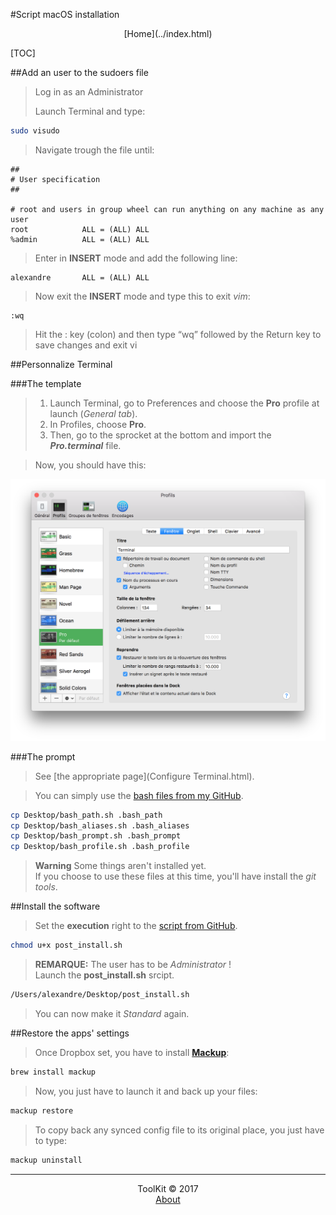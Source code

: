 #Script macOS installation
<center>[Home](../index.html)</center>

[TOC]

##Add an user to the sudoers file

> Log in as an Administrator  
> 
> Launch Terminal and type:  

```bash
sudo visudo
```

> Navigate trough the file until:  

```vim
##
# User specification
##

# root and users in group wheel can run anything on any machine as any user
root            ALL = (ALL) ALL
%admin          ALL = (ALL) ALL
```
  
> Enter in **INSERT** mode and add the following line:

```vim
alexandre       ALL = (ALL) ALL
```
  
> Now exit the **INSERT** mode and type this to exit _vim_:

```vim
:wq
```
  
> Hit the : key (colon) and then type “wq” followed by the Return key to save changes and exit vi   

##Personnalize Terminal

###The template

> 1. Launch Terminal, go to Preferences and choose the **Pro** profile at launch (_General tab_).  
> 2. In Profiles, choose **Pro**.  
> 3. Then, go to the sprocket at the bottom and import the **_Pro.terminal_** file.

> Now, you should have this:  

![The Terminal Preferences](../img/macOS/Terminal-Pref.png "The Terminal Preferences")

###The prompt
> See [the appropriate page](Configure Terminal.html).  

> You can simply use the [bash files from my GitHub](https://github.com/Harchytekt/myconfig/tree/master/bash_files).  

```bash
cp Desktop/bash_path.sh .bash_path
cp Desktop/bash_aliases.sh .bash_aliases
cp Desktop/bash_prompt.sh .bash_prompt
cp Desktop/bash_profile.sh .bash_profile
```

> **Warning** Some things aren't installed yet.  
> If you choose to use these files at this time, you'll have install the _git tools_.

##Install the software
> Set the **execution** right to the [script from GitHub](https://github.com/Harchytekt/myconfig/tree/master/installation%20script).

```bash
chmod u+x post_install.sh
```

> **REMARQUE:** The user has to be _Administrator_ !  
> Launch the **post_install.sh** srcipt.  

```bash
/Users/alexandre/Desktop/post_install.sh
```

> You can now make it _Standard_ again.

##Restore the apps' settings

> Once Dropbox set, you have to install **[Mackup](https://github.com/lra/mackup)**:  

```bash
brew install mackup
```

> Now, you just have to launch it and back up your files:  

```bash
mackup restore
```

> To copy back any synced config file to its original place, you just have to type:  

```bash
mackup uninstall
```


***

<center>ToolKit © 2017</center><center><a href="http://alexandre-ducobu.esy.es/En">About</a> </center>
